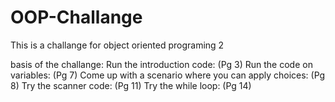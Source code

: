 # OOP-Challange

This is a challange for object oriented programing 2

basis of the challange:
    Run the introduction code: (Pg 3)
    Run the code on variables: (Pg 7)
    Come up with a scenario where you can apply choices: (Pg 8)
    Try the scanner code: (Pg 11)
    Try the while loop: (Pg 14)
